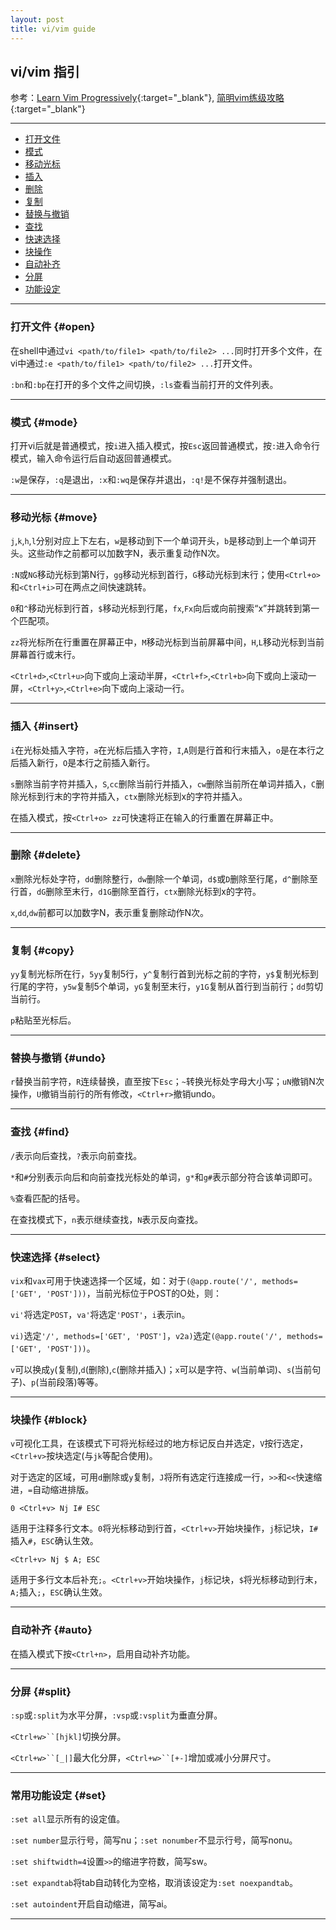 ```yaml
---
layout: post
title: vi/vim guide
---
```

## vi/vim 指引

参考：[Learn Vim Progressively][ref1]{:target="_blank"}, [简明vim练级攻略][ref2]{:target="_blank"}

[ref1]:http://yannesposito.com/Scratch/en/blog/Learn-Vim-Progressively/
[ref2]:http://coolshell.cn/articles/5426.html

***

*   [打开文件](#open)
*   [模式](#mode)
*   [移动光标](#move)
*   [插入](#insert)
*   [删除](#delete)
*   [复制](#copy)
*   [替换与撤销](#undo)
*   [查找](#find)
*   [快速选择](#select)
*   [块操作](#block)
*   [自动补齐](#auto)
*   [分屏](#split)
*   [功能设定](#set)

***

### 打开文件 {#open}

在shell中通过`vi <path/to/file1> <path/to/file2> ...`同时打开多个文件，在vi中通过`:e <path/to/file1> <path/to/file2> ...`打开文件。

`:bn`和`:bp`在打开的多个文件之间切换，`:ls`查看当前打开的文件列表。

***

### 模式 {#mode}

打开vi后就是普通模式，按`i`进入插入模式，按`Esc`返回普通模式，按`:`进入命令行模式，输入命令运行后自动返回普通模式。

`:w`是保存，`:q`是退出，`:x`和`:wq`是保存并退出，`:q!`是不保存并强制退出。

***

### 移动光标 {#move}

`j`,`k`,`h`,`l`分别对应上下左右，`w`是移动到下一个单词开头，`b`是移动到上一个单词开头。这些动作之前都可以加数字N，表示重复动作N次。

`:N`或`NG`移动光标到第N行，`gg`移动光标到首行，`G`移动光标到末行；使用`<Ctrl+o>`和`<Ctrl+i>`可在两点之间快速跳转。

`0`和`^`移动光标到行首，`$`移动光标到行尾，`fx`,`Fx`向后或向前搜索“x”并跳转到第一个匹配项。

`zz`将光标所在行重置在屏幕正中，`M`移动光标到当前屏幕中间，`H`,`L`移动光标到当前屏幕首行或末行。

`<Ctrl+d>`,`<Ctrl+u>`向下或向上滚动半屏，`<Ctrl+f>`,`<Ctrl+b>`向下或向上滚动一屏，`<Ctrl+y>`,`<Ctrl+e>`向下或向上滚动一行。

***

### 插入 {#insert}

`i`在光标处插入字符，`a`在光标后插入字符，`I`,`A`则是行首和行末插入，`o`是在本行之后插入新行，`O`是本行之前插入新行。

`s`删除当前字符并插入，`S`,`cc`删除当前行并插入，`cw`删除当前所在单词并插入，`C`删除光标到行末的字符并插入，`ctx`删除光标到x的字符并插入。

在插入模式，按`<Ctrl+o> zz`可快速将正在输入的行重置在屏幕正中。

***

### 删除 {#delete}

`x`删除光标处字符，`dd`删除整行，`dw`删除一个单词，`d$`或`D`删除至行尾，`d^`删除至行首，`dG`删除至末行，`d1G`删除至首行，`ctx`删除光标到x的字符。

`x`,`dd`,`dw`前都可以加数字N，表示重复删除动作N次。

***

### 复制 {#copy}

`yy`复制光标所在行，`5yy`复制5行，`y^`复制行首到光标之前的字符，`y$`复制光标到行尾的字符，`y5w`复制5个单词，`yG`复制至末行，`y1G`复制从首行到当前行；`dd`剪切当前行。

`p`粘贴至光标后。

***

### 替换与撤销 {#undo}

`r`替换当前字符，`R`连续替换，直至按下`Esc`；`~`转换光标处字母大小写；`uN`撤销N次操作，`U`撤销当前行的所有修改，`<Ctrl+r>`撤销undo。

***

### 查找 {#find}

`/`表示向后查找，`?`表示向前查找。

`*`和`#`分别表示向后和向前查找光标处的单词，`g*`和`g#`表示部分符合该单词即可。

`%`查看匹配的括号。

在查找模式下，`n`表示继续查找，`N`表示反向查找。

***

### 快速选择 {#select}

`vix`和`vax`可用于快速选择一个区域，如：对于`(@app.route('/', methods=['GET', 'POST']))`，当前光标位于POST的O处，则：

`vi'`将选定`POST`，`va'`将选定`'POST'`，`i`表示in。

`vi)`选定`'/', methods=['GET', 'POST']`，`v2a)`选定`(@app.route('/', methods=['GET', 'POST']))`。

`v`可以换成`y`(复制),`d`(删除),`c`(删除并插入)；`x`可以是字符、`w`(当前单词)、`s`(当前句子)、`p`(当前段落)等等。

***

### 块操作 {#block}

`v`可视化工具，在该模式下可将光标经过的地方标记反白并选定，`V`按行选定，`<Ctrl+v>`按块选定(与`jk`等配合使用)。

对于选定的区域，可用`d`删除或`y`复制，`J`将所有选定行连接成一行，`>>`和`<<`快速缩进，`=`自动缩进排版。

    0 <Ctrl+v> Nj I# ESC

适用于注释多行文本。`0`将光标移动到行首，`<Ctrl+v>`开始块操作，`j`标记块，`I# `插入`#`，`ESC`确认生效。

    <Ctrl+v> Nj $ A; ESC

适用于多行文本后补充`;`。`<Ctrl+v>`开始块操作，`j`标记块，`$`将光标移动到行末，`A;`插入`;`，`ESC`确认生效。

***

### 自动补齐 {#auto}

在插入模式下按`<Ctrl+n>`，启用自动补齐功能。

***

### 分屏 {#split}

`:sp`或`:split`为水平分屏，`:vsp`或`:vsplit`为垂直分屏。

`<Ctrl+w>``[hjkl]`切换分屏。

`<Ctrl+w>``[_|]`最大化分屏，`<Ctrl+w>``[+-]`增加或减小分屏尺寸。

***

### 常用功能设定 {#set}

`:set all`显示所有的设定值。

`:set number`显示行号，简写nu；`:set nonumber`不显示行号，简写nonu。

`:set shiftwidth=4`设置`>>`的缩进字符数，简写sw。

`:set expandtab`将tab自动转化为空格，取消该设定为`:set noexpandtab`。

`:set autoindent`开启自动缩进，简写ai。

***
